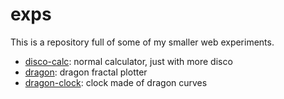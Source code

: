 # exps

This is a repository full of some of my smaller web experiments.

+ [disco-calc](http://sclark.io/exps/disco-calc): normal calculator, just with more disco
+ [dragon](http://sclark.io/exps/dragon): dragon fractal plotter
+ [dragon-clock](http://sclark.io/exps/dragon-clock): clock made of dragon curves
